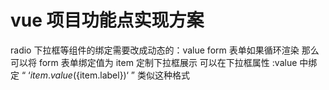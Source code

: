 # vue 项目功能点实现方案

radio 下拉框等组件的绑定需要改成动态的：value
form 表单如果循环渲染 那么可以将 form 表单绑定值为 item
定制下拉框展示 可以在下拉框属性 :value 中绑定 “ ‘${item.value}(${item.label})‘ ” 类似这种格式
